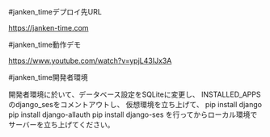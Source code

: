 #janken_timeデプロイ先URL

https://janken-time.com

#janken_time動作デモ

https://www.youtube.com/watch?v=ypjL43IJx3A

#janken_time開発者環境

開発者環境に於いて、データベース設定をSQLiteに変更し、
INSTALLED_APPSのdjango_sesをコメントアウトし、
仮想環境を立ち上げて、
pip install django
pip install django-allauth
pip install django-ses
を行ってからローカル環境でサーバーを立ち上げてください。